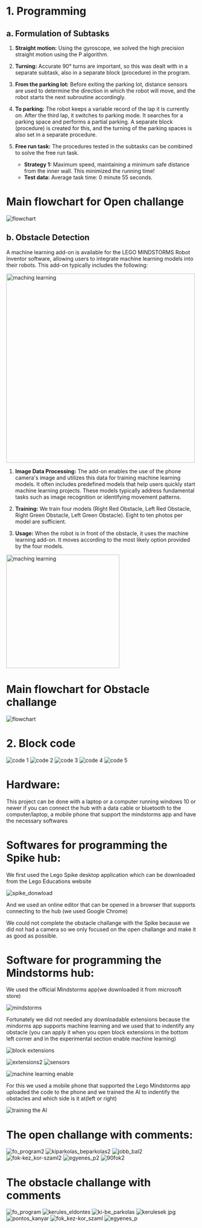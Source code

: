 # 1. Programming

   ## a. Formulation of Subtasks
   1. **Straight motion:** Using the gyroscope, we solved the high precision straight motion using the P algorithm.
   
   2. **Turning:** Accurate 90° turns are important, so this was dealt with in a separate subtask, also in a separate block (procedure) in the program.
   
   3. **From the parking lot:** Before exiting the parking lot, distance sensors are used to determine the direction in which the robot will move, and the robot starts the next subroutine accordingly.
   
   4. **To parking:** The robot keeps a variable record of the lap it is currently on. After the third lap, it switches to parking mode. It searches for a parking space and performs a partial parking. A separate block (procedure) is created for this, and the turning of the parking spaces is also set in a separate procedure.
   
   5. **Free run task:** The procedures tested in the subtasks can be combined to solve the free run task.  
      - **Strategy 1:** Maximum speed, maintaining a minimum safe distance from the inner wall. This minimized the running time!  
      - **Test data:** Average task time: 0 minute 55 seconds.

# Main flowchart for Open challange
![flowchart](Openflowchart.jpg)


## b. Obstacle Detection

A machine learning add-on is available for the LEGO MINDSTORMS Robot Inventor software, allowing users to integrate machine learning models into their robots. This add-on typically includes the following:

<img src="../pictures/obstacle.jpg" alt="maching learning" width="500">


1. **Image Data Processing:** The add-on enables the use of the phone camera's image and utilizes this data for training machine learning models. It often includes predefined models that help users quickly start machine learning projects. These models typically address fundamental tasks such as image recognition or identifying movement patterns.

2. **Training:** We train four models (Right Red Obstacle, Left Red Obstacle, Right Green Obstacle, Left Green Obstacle). Eight to ten photos per model are sufficient.

3. **Usage:** When the robot is in front of the obstacle, it uses the machine learning add-on. It moves according to the most likely option provided by the four models.

<img src="../pictures/machinglearning.jpg" alt="maching learning" width="300">

# Main flowchart for Obstacle challange
![flowchart](Obstacleflowchart.jpg)


# 2. Block code
![code 1](code1.jpg)
![code 2](code2.jpg)
![code 3](code3.jpg)
![code 4](code4.jpg)
![code 5](code5.jpg)






# Hardware:
This project can be done with a laptop or a computer running windows 10 or newer if you can connect the hub with a data 
cable or bluetooth to the computer/laptop, a mobile phone that support the mindstorms app and have the necessary softwares


# Softwares for programming the Spike hub:

We first used the Lego Spike desktop application which can be downloaded from the Lego Educations website 

![spike_donwload](https://github.com/user-attachments/assets/0c583583-927f-476d-be77-bc5f6d7d77c6)

And we used an online editor that can be opened in a browser that supports connecting to the hub (we used Google Chrome)

We could not complete the obstacle challange with the Spike because we did not had a camera so we only focused on the open challange and make it
as good as possible.


# Software for programming the Mindstorms hub:

We used the official Mindstorms app(we downloaded it from microsoft store)

<img src="mindstorms.png" alt="mindstorms">


Fortunately we did not needed any downloadable extensions because the mindorms app supports machine learning and we used that
to indentify any obstacle (you can apply it when you open block extensions in the bottom left corner and in the experimental 
section enable machine learning)

<img src="block_extensions.png" alt="block extensions">

![extensions2](https://github.com/user-attachments/assets/bafc4e21-3fd3-49a3-be0b-c926aeccb9cd)
![sensors](https://github.com/user-attachments/assets/19844584-cdb9-4b06-b388-53936e935848)

<img src="machine_learning_on.png" alt="machine learning enable">

For this we used a mobile phone that supported the Lego Mindstorms app uploaded the code 
to the phone and we trained the AI to indentify the obstacles and which side is it at(left or right)

<img src="../pictures/obstacle.jpg" alt="training the AI">



# The open challange with comments:

![fo_program2](https://github.com/user-attachments/assets/41bdce33-ba3e-4098-9a56-8c4aefa31949)
![kiparkolas_beparkolas2](https://github.com/user-attachments/assets/bf806642-59da-4397-9a35-42f1b21b9d79)
![jobb_bal2](https://github.com/user-attachments/assets/cb149c49-aff6-4655-b09b-e49971e9849d)
![fok-kez_kor-szaml2](https://github.com/user-attachments/assets/94cb21c5-37a6-4b8c-a99c-82255d899d1a)
![egyenes_p2](https://github.com/user-attachments/assets/c2e26206-28fa-4087-b36a-87a94dedbe95)
![90fok2](https://github.com/user-attachments/assets/981b67cb-e153-43e3-9dea-b65437d518d5)

# The obstacle challange with comments


![fo_program](https://github.com/user-attachments/assets/e0e69169-46ca-4a9c-93d7-29b3e5d37507)
![kerules_eldontes](https://github.com/user-attachments/assets/416b93fc-960e-4d28-95ae-b3365371232b)
![ki-be_parkolas](https://github.com/user-attachments/assets/55d14ac1-c6b7-4a79-8557-17d857f77f3f)
![kerulesek jpg](https://github.com/user-attachments/assets/1a30e898-3969-46d0-9255-66c9f1bed4ee)
![pontos_kanyar](https://github.com/user-attachments/assets/32a0676c-2473-49f3-aab7-3afb79ccae46)
![fok_kez-kor_szaml](https://github.com/user-attachments/assets/87aed081-79d4-4cf1-bffc-6b8cf42f2850)
![egyenes_p](https://github.com/user-attachments/assets/7e0fd1b8-1120-40dd-a979-71b6f83b23f5)

